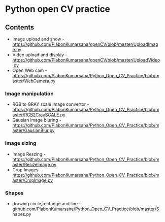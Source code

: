 # Python open CV practice

## Contents

* Image upload and show - https://github.com/PlabonKumarsaha/openCV/blob/master/UploadImage.py
* Video upload and display - https://github.com/PlabonKumarsaha/openCV/blob/master/UploadVideo.py
* Open Web cam - https://github.com/PlabonKumarsaha/Python_Open_CV_Practice/blob/master/WebCamera.py

### Image manipulation

* RGB to GRAY scale Image convertor - https://github.com/PlabonKumarsaha/Python_Open_CV_Practice/blob/master/RGB2GraySCALE.py
* Gausian Image bluring - https://github.com/PlabonKumarsaha/Python_Open_CV_Practice/blob/master/GausianBlur.py


### image sizing

* Image Reszing - https://github.com/PlabonKumarsaha/Python_Open_CV_Practice/blob/master/ResizeImage.py
* Crop Images - https://github.com/PlabonKumarsaha/Python_Open_CV_Practice/blob/master/CropImage.py

### Shapes

* drawing circle,rectange and line - github.com/PlabonKumarsaha/Python_Open_CV_Practice/blob/master/Shapes.py
